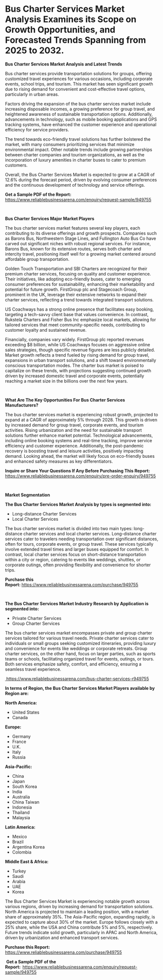 <p><h1>Bus Charter Services Market Analysis Examines its Scope on Growth Opportunities, and Forecasted Trends Spanning from 2025 to 2032.</h1></p><p><strong>Bus Charter Services Market Analysis and Latest Trends</strong></p>
<p><p>Bus charter services provide transportation solutions for groups, offering customized travel experiences for various occasions, including corporate events, school trips, and tourism. This market has seen significant growth due to rising demand for convenient and cost-effective travel options, particularly in urban areas. </p><p>Factors driving the expansion of the bus charter services market include increasing disposable incomes, a growing preference for group travel, and heightened awareness of sustainable transportation options. Additionally, advancements in technology, such as mobile booking applications and GPS tracking systems, have enhanced the customer experience and operational efficiency for service providers.</p><p>The trend towards eco-friendly travel solutions has further bolstered the market, with many consumers prioritizing services that minimize environmental impact. Other notable trends include growing partnerships between charter companies and tourism organizations, as well as the incorporation of luxury amenities in charter buses to cater to premium customers.</p><p>Overall, the Bus Charter Services Market is expected to grow at a CAGR of 12.6% during the forecast period, driven by evolving consumer preferences and the continuous development of technology and service offerings.</p></p>
<p><strong>Get a Sample PDF of the Report:&nbsp;</strong> <a href="https://www.reliablebusinessarena.com/enquiry/request-sample/949755?utm_campaign=3311&utm_medium=2&utm_source=Github&utm_content=ia&utm_term=18042025&utm_id=bus-charter-services">https://www.reliablebusinessarena.com/enquiry/request-sample/949755</a></p>
<p>&nbsp;</p>
<p><strong>Bus Charter Services Major Market Players</strong></p>
<p><p>The bus charter services market features several key players, each contributing to its diverse offerings and growth prospects. Companies such as Barons Bus, Northwestern Stage Lines, and Fullington Auto Bus Co have carved out significant niches with robust regional services. For instance, Barons Bus, known for its extensive routes, serves both charter and intercity travel, positioning itself well for a growing market centered around affordable group transportation.</p><p>Golden Touch Transportation and SBI Charters are recognized for their premium charter services, focusing on quality and customer experience. Their initiatives, like adopting eco-friendly buses, cater to emerging consumer preferences for sustainability, enhancing their marketability and potential for future growth. FirstGroup plc and Stagecoach Group, prominent in the UK, leverage their extensive networks to expand their charter services, reflecting a trend towards integrated transport solutions. </p><p>US Coachways has a strong online presence that facilitates easy booking, targeting a tech-savvy client base that values convenience. In contrast, Rukstela Charters and Fisher Bus Inc emphasize local markets, allowing for tailored services that meet community-specific needs, contributing to customer loyalty and sustained revenue.</p><p>Financially, companies vary widely. FirstGroup plc reported revenues exceeding $8 billion, while US Coachways focuses on aggressive online sales strategies, though specific revenue figures are less publicly detailed. Market growth reflects a trend fueled by rising demand for group travel, expansions in urban transport solutions, and a shift toward environmentally conscious transportation modes. The charter bus market is poised to capitalize on these trends, with projections suggesting continued growth driven by increased domestic travel and corporate events, potentially reaching a market size in the billions over the next few years.</p></p>
<p>&nbsp;</p>
<p><strong>What Are The Key Opportunities For Bus Charter Services Manufacturers?</strong></p>
<p><p>The bus charter services market is experiencing robust growth, projected to expand at a CAGR of approximately 5% through 2028. This growth is driven by increased demand for group travel, corporate events, and tourism activities. Rising urbanization and the need for sustainable transport solutions further enhance market potential. Technological advancements, including online booking systems and real-time tracking, improve service efficiency and customer experience. Additionally, the post-pandemic recovery is boosting travel and leisure activities, positively impacting demand. Looking ahead, the market will likely focus on eco-friendly buses and enhanced safety measures as key differentiators.</p></p>
<p><strong>Inquire or Share Your Questions If Any Before Purchasing This Report:</strong> <a href="https://www.reliablebusinessarena.com/enquiry/pre-order-enquiry/949755?utm_campaign=3311&utm_medium=2&utm_source=Github&utm_content=ia&utm_term=18042025&utm_id=bus-charter-services">https://www.reliablebusinessarena.com/enquiry/pre-order-enquiry/949755</a></p>
<p>&nbsp;</p>
<p><strong>Market Segmentation</strong></p>
<p><strong>The Bus Charter Services Market Analysis by types is segmented into:</strong></p>
<p><ul><li>Long-distance Charter Services</li><li>Local Charter Services</li></ul></p>
<p><p>The bus charter services market is divided into two main types: long-distance charter services and local charter services. Long-distance charter services cater to travelers needing transportation over significant distances, often for tours, corporate events, or group travel. These services typically involve extended travel times and larger buses equipped for comfort. In contrast, local charter services focus on short-distance transportation within a city or region, catering to events like weddings, shuttles, or corporate outings, often providing flexibility and convenience for shorter trips.</p></p>
<p><strong>Purchase this Report:&nbsp;</strong><a href="https://www.reliablebusinessarena.com/purchase/949755?utm_campaign=3311&utm_medium=2&utm_source=Github&utm_content=ia&utm_term=18042025&utm_id=bus-charter-services">https://www.reliablebusinessarena.com/purchase/949755</a></p>
<p>&nbsp;</p>
<p><strong>The Bus Charter Services Market Industry Research by Application is segmented into:</strong></p>
<p><ul><li>Private Charter Services</li><li>Group Charter Services</li></ul></p>
<p><p>The bus charter services market encompasses private and group charter services tailored for various travel needs. Private charter services cater to individuals or small groups seeking customized itineraries, providing luxury and convenience for events like weddings or corporate retreats. Group charter services, on the other hand, focus on larger parties, such as sports teams or schools, facilitating organized travel for events, outings, or tours. Both services emphasize safety, comfort, and efficiency, ensuring a seamless travel experience.</p></p>
<p><a href="https://www.reliablebusinessarena.com/bus-charter-services-r949755?utm_campaign=3311&utm_medium=2&utm_source=Github&utm_content=ia&utm_term=18042025&utm_id=bus-charter-services">&nbsp;https://www.reliablebusinessarena.com/bus-charter-services-r949755</a></p>
<p><strong>In terms of Region, the Bus Charter Services Market Players available by Region are:</strong></p>
<p>
    <p> <strong> North America: </strong>
        <ul>
            <li>United States</li>
            <li>Canada</li>
        </ul>
        </p> 
    <p> <strong> Europe: </strong>
        <ul>
            <li>Germany</li>
            <li>France</li>
            <li>U.K.</li>
            <li>Italy</li>
            <li>Russia</li>
        </ul>
        </p> 
    <p> <strong> Asia-Pacific: </strong>
        <ul>
            <li>China</li>
            <li>Japan</li>
            <li>South Korea</li>
            <li>India</li>
            <li>Australia</li>
            <li>China Taiwan</li>
            <li>Indonesia</li>
            <li>Thailand</li>
            <li>Malaysia</li>
        </ul>
        </p> 
    <p> <strong> Latin America: </strong>
        <ul>
            <li>Mexico</li>
            <li>Brazil</li>
            <li>Argentina Korea</li>
            <li>Colombia</li>
        </ul>
        </p> 
    <p> <strong> Middle East & Africa: </strong>
        <ul>
            <li>Turkey</li>
            <li>Saudi</li>
            <li>Arabia</li>
            <li>UAE</li>
            <li>Korea</li>
        </ul>
    </p>
    </p>
<p><p>The Bus Charter Services Market is experiencing notable growth across various regions, driven by increasing demand for transportation solutions. North America is projected to maintain a leading position, with a market share of approximately 35%. The Asia-Pacific region, expanding rapidly, is expected to capture about 30% of the market. Europe follows closely with a 25% share, while the USA and China contribute 5% and 5%, respectively. Future trends indicate solid growth, particularly in APAC and North America, driven by urbanization and enhanced transport services.</p></p>
<p><strong>Purchase this Report: </strong><a href="https://www.reliablebusinessarena.com/purchase/949755?utm_campaign=3311&utm_medium=2&utm_source=Github&utm_content=ia&utm_term=18042025&utm_id=bus-charter-services">https://www.reliablebusinessarena.com/purchase/949755</a></p>
<p>&nbsp;<strong>Get a Sample PDF of the Report:&nbsp;&nbsp;</strong><a href="https://www.reliablebusinessarena.com/enquiry/request-sample/949755?utm_campaign=3311&utm_medium=2&utm_source=Github&utm_content=ia&utm_term=18042025&utm_id=bus-charter-services">https://www.reliablebusinessarena.com/enquiry/request-sample/949755</a></p>
<p><strong></strong></p>
<p><p></p><p></p><p></p></p>